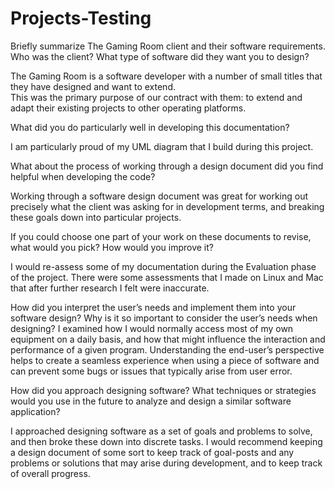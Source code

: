 # Projects-Testing
Briefly summarize The Gaming Room client and their software requirements. Who was the client? What type of software did they want you to design?

The Gaming Room is a software developer with a number of small titles that they have designed and want to extend.  
This was the primary purpose of our contract with them: to extend and adapt their existing projects to other operating platforms.

What did you do particularly well in developing this documentation?

I am particularly proud of my UML diagram that I build during this project.

What about the process of working through a design document did you find helpful when developing the code?

Working through a software design document was great for working out precisely what the client was asking for in development terms, 
and breaking these goals down into particular projects.

If you could choose one part of your work on these documents to revise, what would you pick? How would you improve it?

I would re-assess some of my documentation during the Evaluation phase of the project.
There were some assessments that I made on Linux and Mac that after further research I felt were inaccurate.

How did you interpret the user’s needs and implement them into your software design? Why is it so important to consider the user’s needs when designing?
I examined how I would normally access most of my own equipment on a daily basis, and how that might influence the interaction and performance of a given program.
Understanding the end-user’s perspective helps to create a seamless experience when using a piece of software and can prevent some bugs or issues that typically 
arise from user error.

How did you approach designing software? What techniques or strategies would you use in the future to analyze and design a similar software application?

I approached designing software as a set of goals and problems to solve, and then broke these down into discrete tasks.  I would recommend 
keeping a design document of some sort to keep track of goal-posts and any problems or solutions that may arise during development, 
and to keep track of overall progress.
